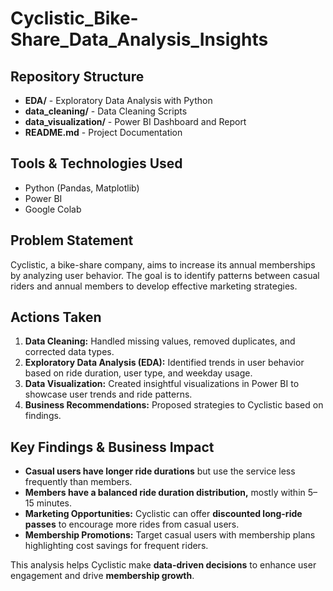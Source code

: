 # Cyclistic_Bike-Share_Data_Analysis_Insights

## Repository Structure
- **EDA/** - Exploratory Data Analysis with Python  
- **data_cleaning/** - Data Cleaning Scripts  
- **data_visualization/** - Power BI Dashboard and Report  
- **README.md** - Project Documentation  

## Tools & Technologies Used
- Python (Pandas, Matplotlib)
- Power BI
- Google Colab

## Problem Statement
Cyclistic, a bike-share company, aims to increase its annual memberships by analyzing user behavior. The goal is to identify patterns between casual riders and annual members to develop effective marketing strategies.

## Actions Taken
1. **Data Cleaning:** Handled missing values, removed duplicates, and corrected data types.
2. **Exploratory Data Analysis (EDA):** Identified trends in user behavior based on ride duration, user type, and weekday usage.
3. **Data Visualization:** Created insightful visualizations in Power BI to showcase user trends and ride patterns.
4. **Business Recommendations:** Proposed strategies to Cyclistic based on findings.

## Key Findings & Business Impact
- **Casual users have longer ride durations** but use the service less frequently than members.
- **Members have a balanced ride duration distribution,** mostly within 5–15 minutes.
- **Marketing Opportunities:** Cyclistic can offer **discounted long-ride passes** to encourage more rides from casual users.
- **Membership Promotions:** Target casual users with membership plans highlighting cost savings for frequent riders.

This analysis helps Cyclistic make **data-driven decisions** to enhance user engagement and drive **membership growth**.
